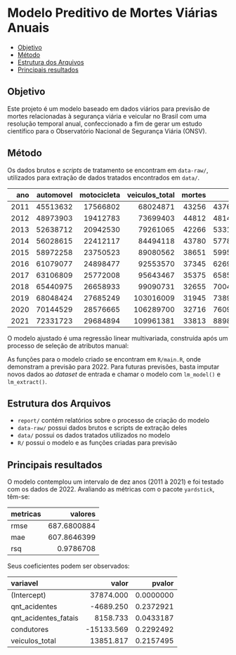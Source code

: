 # Modelo Preditivo de Mortes Viárias Anuais

- [Objetivo](#objetivo)
- [Método](#método)
- [Estrutura dos Arquivos](#estrutura-dos-arquivos)
- [Principais resultados](#principais-resultados)

## Objetivo

Este projeto é um modelo baseado em dados viários para previsão de
mortes relacionadas à segurança viária e veicular no Brasil com uma
resolução temporal anual, confeccionado a fim de gerar um estudo
científico para o Observatório Nacional de Segurança Viária (ONSV).

## Método

Os dados brutos e *scripts* de tratamento se encontram em `data-raw/`,
utilizados para extração de dados tratados encontrados em `data/`.

|  ano | automovel | motocicleta | veiculos_total | mortes |     pib | populacao | qnt_acidentes | qnt_acidentes_fatais | qnt_feridos | qnt_mortos | condutores | quilometragem_10_bilhoes | mortos_por_pop |
|-----:|----------:|------------:|---------------:|-------:|--------:|----------:|--------------:|---------------------:|------------:|-----------:|-----------:|-------------------------:|---------------:|
| 2011 |  45513632 |    17566802 |       68024871 |  43256 | 4376382 | 192379287 |        192326 |                 7158 |      106827 |       8675 |   53885601 |                 83.05893 |       22.48475 |
| 2012 |  48973903 |    19412783 |       73699403 |  44812 | 4814760 | 193976530 |        184568 |                 7003 |      104468 |       8663 |   56749646 |                 89.91420 |       23.10176 |
| 2013 |  52638712 |    20942530 |       79261065 |  42266 | 5331619 | 201062789 |        186748 |                 6887 |      103810 |       8426 |   59604073 |                104.27821 |       21.02129 |
| 2014 |  56028615 |    22412117 |       84494118 |  43780 | 5778953 | 202799518 |        169201 |                 6742 |      100832 |       8234 |   62658577 |                 97.66260 |       21.58782 |
| 2015 |  58972258 |    23750523 |       89080562 |  38651 | 5995787 | 204482459 |        122161 |                 5648 |       90251 |       6867 |   65316146 |                 99.35574 |       18.90187 |
| 2016 |  61079077 |    24898477 |       92553570 |  37345 | 6269328 | 206114067 |         96363 |                 5355 |       86672 |       6398 |   67629344 |                106.18009 |       18.11861 |
| 2017 |  63106809 |    25772008 |       95643467 |  35375 | 6585480 | 207660929 |         89567 |                 5184 |       84320 |       6248 |   69729348 |                 99.83830 |       17.03498 |
| 2018 |  65440975 |    26658933 |       99090731 |  32655 | 7004141 | 208494900 |         69332 |                 4507 |       76695 |       5273 |   71787294 |                 98.93043 |       15.66225 |
| 2019 |  68048424 |    27685249 |      103016009 |  31945 | 7389131 | 210147125 |         67556 |                 4597 |       79191 |       5338 |   73844088 |                105.92725 |       15.20125 |
| 2020 |  70144529 |    28576665 |      106289700 |  32716 | 7609597 | 211755692 |         63576 |                 4525 |       71511 |       5293 |   75028871 |                 98.72076 |       15.44988 |
| 2021 |  72331723 |    29684894 |      109961381 |  33813 | 8898727 | 213317639 |         64539 |                 4664 |       71846 |       5396 |   77122865 |                110.15627 |       15.85101 |

O modelo ajustado é uma regressão linear multivariada, construída após
um processo de seleção de atributos manual:

As funções para o modelo criado se encontram em `R/main.R`, onde
demonstram a previsão para 2022. Para futuras previsões, basta imputar
novos dados ao *dataset* de entrada e chamar o modelo com `lm_model()` e
`lm_extract()`.

## Estrutura dos Arquivos

- `report/` contém relatórios sobre o processo de criação do modelo
- `data-raw/` possui dados brutos e scripts de extração deles
- `data/` possui os dados tratados utilizados no modelo
- `R/` possui o modelo e as funções criadas para previsão

## Principais resultados

O modelo contemplou um intervalo de dez anos (2011 à 2021) e foi testado
com os dados de 2022. Avaliando as métricas com o pacote `yardstick`,
têm-se:

| metricas |     valores |
|:---------|------------:|
| rmse     | 687.6800884 |
| mae      | 607.8646399 |
| rsq      |   0.9786708 |

Seus coeficientes podem ser observados:

| variavel             |      valor |    pvalor |
|:---------------------|-----------:|----------:|
| (Intercept)          |  37874.000 | 0.0000000 |
| qnt_acidentes        |  -4689.250 | 0.2372921 |
| qnt_acidentes_fatais |   8158.733 | 0.0433187 |
| condutores           | -15133.569 | 0.2292492 |
| veiculos_total       |  13851.817 | 0.2157495 |

